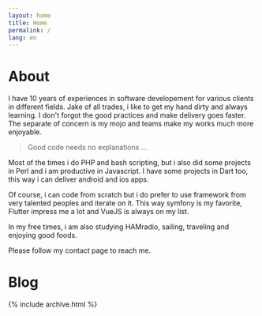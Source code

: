 ```yaml
---
layout: home
title: Home
permalink: /
lang: en
---
```


# About

I have 10 years of experiences in software developement for various clients in different fields. Jake of all trades, i like to get my hand dirty and always learning. I don't forgot the good practices and make delivery goes faster. The separate of concern is my mojo and teams make my works much more enjoyable.

>
> Good code needs no explanations ...
>

Most of the times i do PHP and bash scripting, but i also did some projects in Perl and i am productive in Javascript. I have some projects in Dart too, this way i can deliver android and ios apps.

Of course, i can code from scratch but i do prefer to use framework from very talented peoples and iterate on it. This way symfony is my favorite, Flutter impress me a lot and VueJS is always on my list.

In my free times, i am also studying HAMradio, sailing, traveling and enjoying good foods.

Please follow my contact page to reach me.

# Blog

{% include archive.html %}
